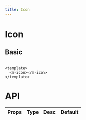 ```yaml
---
title: Icon
---
```


# Icon

## Basic

```vue demo

<template>
  <m-icon></m-icon>
</template>

```


# API

| Props       | Type        |  Desc       | Default |
| ----------- | ----------- | ----------- | ------  |
